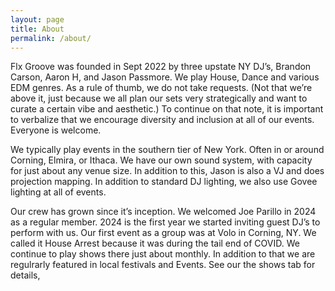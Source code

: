 ```yaml
---
layout: page
title: About
permalink: /about/
---
```


Flx Groove was founded in Sept 2022 by three upstate NY DJ’s,  Brandon Carson, Aaron H, and Jason Passmore. We play House, Dance and various EDM genres. As a rule of thumb, we do not take requests. (Not that we’re above it, just because we all plan our sets very strategically and want to curate a certain vibe and aesthetic.) To continue on that note, it is important to verbalize that we encourage diversity and inclusion at all of our events. Everyone is welcome.

We typically play events in the southern tier of New York. Often in or around Corning, Elmira, or Ithaca. We have our own sound system, with capacity for just about any venue size. In addition to this, Jason is also a VJ and does projection mapping. In addition to standard DJ lighting, we also use Govee lighting at all of events.

Our crew has grown since it’s inception. We welcomed Joe Parillo in 2024 as a regular member. 2024 is the first year we started inviting guest DJ’s to perform with us. Our first event as a group was at Volo in Corning, NY. We called it House Arrest because it was during the tail end of COVID. We continue to play shows there just about monthly. In addition to that we are regulrarly featured in local festivals and Events. See our the shows tab for details,
